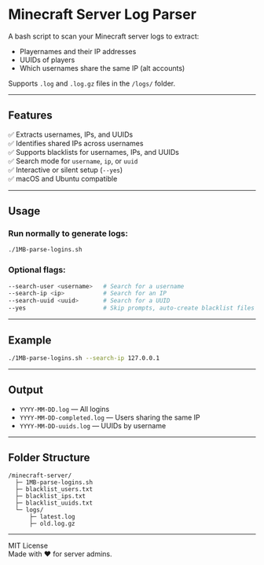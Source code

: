 # Minecraft Server Log Parser

A bash script to scan your Minecraft server logs to extract:

- Playernames and their IP addresses
- UUIDs of players
- Which usernames share the same IP (alt accounts)

Supports `.log` and `.log.gz` files in the `/logs/` folder.

---

## Features

✅ Extracts usernames, IPs, and UUIDs  
✅ Identifies shared IPs across usernames  
✅ Supports blacklists for usernames, IPs, and UUIDs  
✅ Search mode for `username`, `ip`, or `uuid`  
✅ Interactive or silent setup (`--yes`)  
✅ macOS and Ubuntu compatible

---

## Usage

### Run normally to generate logs:

```bash
./1MB-parse-logins.sh
```

### Optional flags:

```bash
--search-user <username>   # Search for a username
--search-ip <ip>           # Search for an IP
--search-uuid <uuid>       # Search for a UUID
--yes                      # Skip prompts, auto-create blacklist files if missing
```

---

## Example

```bash
./1MB-parse-logins.sh --search-ip 127.0.0.1
```

---

## Output

- `YYYY-MM-DD.log` — All logins
- `YYYY-MM-DD-completed.log` — Users sharing the same IP
- `YYYY-MM-DD-uuids.log` — UUIDs by username

---

## Folder Structure

```
/minecraft-server/
  ├─ 1MB-parse-logins.sh
  ├─ blacklist_users.txt
  ├─ blacklist_ips.txt
  ├─ blacklist_uuids.txt
  └─ logs/
      ├─ latest.log
      ├─ old.log.gz
```

---

MIT License  
Made with ❤️ for server admins.
